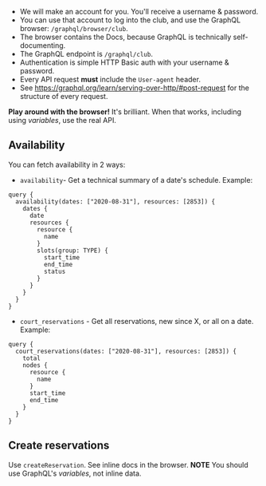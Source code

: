 - We will make an account for you. You'll receive a username & password.
- You can use that account to log into the club, and use the GraphQL browser: `/graphql/browser/club`.
- The browser contains the Docs, because GraphQL is technically self-documenting.
- The GraphQL endpoint is `/graphql/club`.
- Authentication is simple HTTP Basic auth with your username & password.
- Every API request **must** include the `User-agent` header.
- See https://graphql.org/learn/serving-over-http/#post-request for the structure of every request.

**Play around with the browser!** It's brilliant. When that works, including using _variables_, use the real API.

## Availability

You can fetch availability in 2 ways:

- `availability`- Get a technical summary of a date's schedule. Example:

```
query {
  availability(dates: ["2020-08-31"], resources: [2853]) {
    dates {
      date
      resources {
        resource {
          name
        }
        slots(group: TYPE) {
          start_time
          end_time
          status
        }
      }
    }
  }
}
```

- `court_reservations` - Get all reservations, new since X, or all on a date. Example:

```
query {
  court_reservations(dates: ["2020-08-31"], resources: [2853]) {
    total
    nodes {
      resource {
        name
      }
      start_time
      end_time
    }
  }
}
```

## Create reservations

Use `createReservation`. See inline docs in the browser. **NOTE** You should use GraphQL's _variables_, not inline data.

